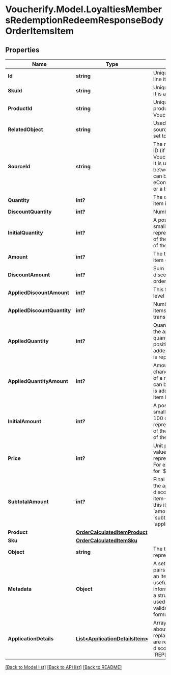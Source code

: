 # Voucherify.Model.LoyaltiesMembersRedemptionRedeemResponseBodyOrderItemsItem

## Properties

Name | Type | Description | Notes
------------ | ------------- | ------------- | -------------
**Id** | **string** | Unique identifier of the order line item. | [optional] 
**SkuId** | **string** | Unique identifier of the SKU. It is assigned by Voucherify. | [optional] 
**ProductId** | **string** | Unique identifier of the product. It is assigned by Voucherify. | [optional] 
**RelatedObject** | **string** | Used along with the source_id property, can be set to either sku or product. | [optional] 
**SourceId** | **string** | The merchant&#39;s product/SKU ID (if it is different from the Voucherify product/SKU ID). It is useful in the integration between multiple systems. It can be an ID from an eCommerce site, a database, or a third-party service. | [optional] 
**Quantity** | **int?** | The quantity of the particular item in the cart. | [optional] 
**DiscountQuantity** | **int?** | Number of dicounted items. | [optional] 
**InitialQuantity** | **int?** | A positive integer in the smallest unit quantity representing the total amount of the order; this is the sum of the order items&#39; quantity. | [optional] 
**Amount** | **int?** | The total amount of the order item (price * quantity). | [optional] 
**DiscountAmount** | **int?** | Sum of all order-item-level discounts applied to the order. | [optional] 
**AppliedDiscountAmount** | **int?** | This field shows the order-level discount applied. | [optional] 
**AppliedDiscountQuantity** | **int?** | Number of the discounted items applied in the transaction. | [optional] 
**AppliedQuantity** | **int?** | Quantity of items changed by the application of a new quantity items. It can be positive when an item is added or negative if an item is replaced. | [optional] 
**AppliedQuantityAmount** | **int?** | Amount for the items changed by the application of a new quantity items. It can be positive when an item is added or negative if an item is replaced. | [optional] 
**InitialAmount** | **int?** | A positive integer in the smallest currency unit (e.g. 100 cents for $1.00) representing the total amount of the order. This is the sum of the order items&#39; amounts. | [optional] 
**Price** | **int?** | Unit price of an item. The value is multiplied by 100 to represent 2 decimal places. For example &#x60;10000 cents&#x60; for &#x60;$100.00&#x60;. | [optional] 
**SubtotalAmount** | **int?** | Final order item amount after the applied item-level discount.  If there are no item-level discounts applied, this item is equal to the &#x60;amount&#x60;.    &#x60;subtotal_amount&#x60;&#x3D;&#x60;amount&#x60;-&#x60;applied_discount_amount&#x60; | [optional] 
**Product** | [**OrderCalculatedItemProduct**](OrderCalculatedItemProduct.md) |  | [optional] 
**Sku** | [**OrderCalculatedItemSku**](OrderCalculatedItemSku.md) |  | [optional] 
**Object** | **string** | The type of the object represented by JSON. | [optional] [default to ObjectEnum.OrderItem]
**Metadata** | **Object** | A set of custom key/value pairs that you can attach to an item object. It can be useful for storing additional information about the item in a structured format. It can be used to define business validation rules or discount formulas. | [optional] 
**ApplicationDetails** | [**List&lt;ApplicationDetailsItem&gt;**](ApplicationDetailsItem.md) | Array containing details about the items that are replaced and the items that are replacements for discounts with the &#x60;REPLACE_ITEMS&#x60; effect. | [optional] 

[[Back to Model list]](../README.md#documentation-for-models) [[Back to API list]](../README.md#documentation-for-api-endpoints) [[Back to README]](../README.md)

